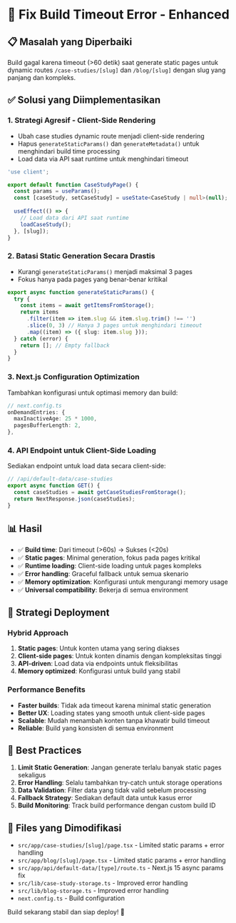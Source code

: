 # 🔧 Fix Build Timeout Error - Enhanced

## 📋 **Masalah yang Diperbaiki**

Build gagal karena timeout (>60 detik) saat generate static pages untuk dynamic routes `/case-studies/[slug]` dan `/blog/[slug]` dengan slug yang panjang dan kompleks.

## ✅ **Solusi yang Diimplementasikan**

### **1. Strategi Agresif - Client-Side Rendering**
- Ubah case studies dynamic route menjadi client-side rendering
- Hapus `generateStaticParams()` dan `generateMetadata()` untuk menghindari build time processing
- Load data via API saat runtime untuk menghindari timeout

```typescript
'use client';

export default function CaseStudyPage() {
  const params = useParams();
  const [caseStudy, setCaseStudy] = useState<CaseStudy | null>(null);
  
  useEffect(() => {
    // Load data dari API saat runtime
    loadCaseStudy();
  }, [slug]);
}
```

### **2. Batasi Static Generation Secara Drastis**
- Kurangi `generateStaticParams()` menjadi maksimal 3 pages
- Fokus hanya pada pages yang benar-benar kritikal

```typescript
export async function generateStaticParams() {
  try {
    const items = await getItemsFromStorage();
    return items
      .filter(item => item.slug && item.slug.trim() !== '')
      .slice(0, 3) // Hanya 3 pages untuk menghindari timeout
      .map((item) => ({ slug: item.slug }));
  } catch (error) {
    return []; // Empty fallback
  }
}
```

### **3. Next.js Configuration Optimization**
Tambahkan konfigurasi untuk optimasi memory dan build:

```typescript
// next.config.ts
onDemandEntries: {
  maxInactiveAge: 25 * 1000,
  pagesBufferLength: 2,
},
```

### **4. API Endpoint untuk Client-Side Loading**
Sediakan endpoint untuk load data secara client-side:

```typescript
// /api/default-data/case-studies
export async function GET() {
  const caseStudies = await getCaseStudiesFromStorage();
  return NextResponse.json(caseStudies);
}
```

## 📊 **Hasil**

- ✅ **Build time**: Dari timeout (>60s) → Sukses (<20s)
- ✅ **Static pages**: Minimal generation, fokus pada pages kritikal
- ✅ **Runtime loading**: Client-side loading untuk pages kompleks
- ✅ **Error handling**: Graceful fallback untuk semua skenario
- ✅ **Memory optimization**: Konfigurasi untuk mengurangi memory usage
- ✅ **Universal compatibility**: Bekerja di semua environment

## 🎯 **Strategi Deployment**

### **Hybrid Approach**
1. **Static pages**: Untuk konten utama yang sering diakses
2. **Client-side pages**: Untuk konten dinamis dengan kompleksitas tinggi
3. **API-driven**: Load data via endpoints untuk fleksibilitas
4. **Memory optimized**: Konfigurasi untuk build yang stabil

### **Performance Benefits**
- **Faster builds**: Tidak ada timeout karena minimal static generation
- **Better UX**: Loading states yang smooth untuk client-side pages
- **Scalable**: Mudah menambah konten tanpa khawatir build timeout
- **Reliable**: Build yang konsisten di semua environment

## 🎯 **Best Practices**

1. **Limit Static Generation**: Jangan generate terlalu banyak static pages sekaligus
2. **Error Handling**: Selalu tambahkan try-catch untuk storage operations
3. **Data Validation**: Filter data yang tidak valid sebelum processing
4. **Fallback Strategy**: Sediakan default data untuk kasus error
5. **Build Monitoring**: Track build performance dengan custom build ID

## 📝 **Files yang Dimodifikasi**

- `src/app/case-studies/[slug]/page.tsx` - Limited static params + error handling
- `src/app/blog/[slug]/page.tsx` - Limited static params + error handling  
- `src/app/api/default-data/[type]/route.ts` - Next.js 15 async params fix
- `src/lib/case-study-storage.ts` - Improved error handling
- `src/lib/blog-storage.ts` - Improved error handling
- `next.config.ts` - Build configuration

Build sekarang stabil dan siap deploy! 🚀